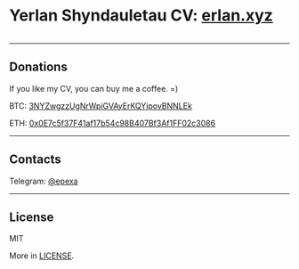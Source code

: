 # Yerlan Shyndauletau CV: [erlan.xyz](https://erlan.xyz/)

<a href="https://github.com/epexa/erlan.xyz/blob/master/LICENSE"><img src="https://camo.githubusercontent.com/76f0e887c183ccc31c1cb63c33d2dbf48cb2df51/68747470733a2f2f696d672e736869656c64732e696f2f62616467652f4c6963656e73652d4d49542d677265656e2e737667" alt="" data-canonical-src="https://img.shields.io/badge/License-MIT-green.svg" style="max-width:100%;"></a>

------------

## Donations

If you like my CV, you can buy me a coffee. =)

BTC: [3NYZwgzzUgNrWpiGVAyErKQYjpovBNNLEk](bitcoin:3NYZwgzzUgNrWpiGVAyErKQYjpovBNNLEk)

ETH: [0x0E7c5f37F41af17b54c98B407Bf3Af1FF02c3086](ethereum:0x0E7c5f37F41af17b54c98B407Bf3Af1FF02c3086)

------------

## Contacts

Telegram: [@epexa](https://t.me/epexa)

------------

## License

MIT

More in [LICENSE](LICENSE).

